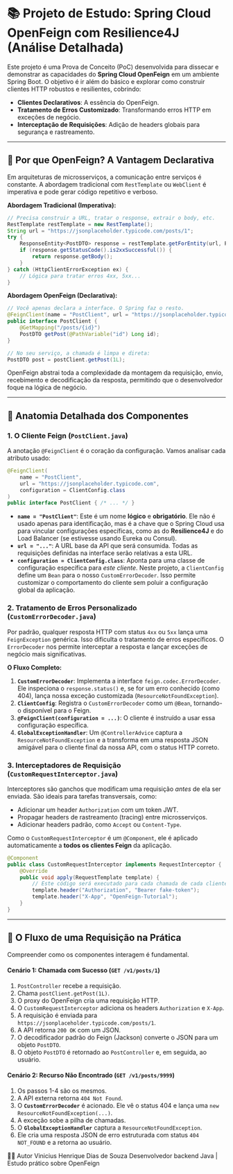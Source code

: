 # 📚 Projeto de Estudo: Spring Cloud OpenFeign com Resilience4J (Análise Detalhada)

Este projeto é uma Prova de Conceito (PoC) desenvolvida para dissecar e demonstrar as capacidades do **Spring Cloud OpenFeign** em um ambiente Spring Boot. O objetivo é ir além do básico e explorar como construir clientes HTTP robustos e resilientes, cobrindo:

- **Clientes Declarativos**: A essência do OpenFeign.
- **Tratamento de Erros Customizado**: Transformando erros HTTP em exceções de negócio.
- **Interceptação de Requisições**: Adição de headers globais para segurança e rastreamento.

---

## 🧠 Por que OpenFeign? A Vantagem Declarativa

Em arquiteturas de microsserviços, a comunicação entre serviços é constante. A abordagem tradicional com `RestTemplate` ou `WebClient` é imperativa e pode gerar código repetitivo e verboso.

**Abordagem Tradicional (Imperativa):**
```java
// Precisa construir a URL, tratar o response, extrair o body, etc.
RestTemplate restTemplate = new RestTemplate();
String url = "https://jsonplaceholder.typicode.com/posts/1";
try {
    ResponseEntity<PostDTO> response = restTemplate.getForEntity(url, PostDTO.class);
    if (response.getStatusCode().is2xxSuccessful()) {
        return response.getBody();
    }
} catch (HttpClientErrorException ex) {
    // Lógica para tratar erros 4xx, 5xx...
}
```

**Abordagem OpenFeign (Declarativa):**
```java
// Você apenas declara a interface. O Spring faz o resto.
@FeignClient(name = "PostClient", url = "https://jsonplaceholder.typicode.com")
public interface PostClient {
    @GetMapping("/posts/{id}")
    PostDTO getPost(@PathVariable("id") Long id);
}

// No seu serviço, a chamada é limpa e direta:
PostDTO post = postClient.getPost(1L);
```
OpenFeign abstrai toda a complexidade da montagem da requisição, envio, recebimento e decodificação da resposta, permitindo que o desenvolvedor foque na lógica de negócio.

---

## 🔬 Anatomia Detalhada dos Componentes

### 1. O Cliente Feign (`PostClient.java`)

A anotação `@FeignClient` é o coração da configuração. Vamos analisar cada atributo usado:

```java
@FeignClient(
    name = "PostClient",
    url = "https://jsonplaceholder.typicode.com",
    configuration = ClientConfig.class
)
public interface PostClient { /* ... */ }
```

- **`name = "PostClient"`**: Este é um nome **lógico** e **obrigatório**. Ele não é usado apenas para identificação, mas é a chave que o Spring Cloud usa para vincular configurações específicas, como as do **Resilience4J** e do Load Balancer (se estivesse usando Eureka ou Consul).
- **`url = "..."`**: A URL base da API que será consumida. Todas as requisições definidas na interface serão relativas a esta URL.
- **`configuration = ClientConfig.class`**: Aponta para uma classe de configuração específica para *este cliente*. Neste projeto, a `ClientConfig` define um `Bean` para o nosso `CustomErrorDecoder`. Isso permite customizar o comportamento do cliente sem poluir a configuração global da aplicação.


### 2. Tratamento de Erros Personalizado (`CustomErrorDecoder.java`)

Por padrão, qualquer resposta HTTP com status `4xx` ou `5xx` lança uma `FeignException` genérica. Isso dificulta o tratamento de erros específicos. O `ErrorDecoder` nos permite interceptar a resposta e lançar exceções de negócio mais significativas.

**O Fluxo Completo:**
1.  **`CustomErrorDecoder`**: Implementa a interface `feign.codec.ErrorDecoder`. Ele inspeciona o `response.status()` e, se for um erro conhecido (como 404), lança nossa exceção customizada (`ResourceNotFoundException`).
2.  **`ClientConfig`**: Registra o `CustomErrorDecoder` como um `@Bean`, tornando-o disponível para o Feign.
3.  **`@FeignClient(configuration = ...)`**: O cliente é instruído a usar essa configuração específica.
4.  **`GlobalExceptionHandler`**: Um `@ControllerAdvice` captura a `ResourceNotFoundException` e a transforma em uma resposta JSON amigável para o cliente final da nossa API, com o status HTTP correto.

### 3. Interceptadores de Requisição (`CustomRequestInterceptor.java`)

Interceptores são ganchos que modificam uma requisição *antes* de ela ser enviada. São ideais para tarefas transversais, como:
- Adicionar um header `Authorization` com um token JWT.
- Propagar headers de rastreamento (tracing) entre microsserviços.
- Adicionar headers padrão, como `Accept` ou `Content-Type`.

Como o `CustomRequestInterceptor` é um `@Component`, ele é aplicado automaticamente a **todos os clientes Feign** da aplicação.

```java
@Component
public class CustomRequestInterceptor implements RequestInterceptor {
    @Override
    public void apply(RequestTemplate template) {
        // Este código será executado para cada chamada de cada cliente Feign
        template.header("Authorization", "Bearer fake-token");
        template.header("X-App", "OpenFeign-Tutorial");
    }
}
```

---

## 🚦 O Fluxo de uma Requisição na Prática

Compreender como os componentes interagem é fundamental.

#### Cenário 1: Chamada com Sucesso (`GET /v1/posts/1`)
1.  `PostController` recebe a requisição.
2.  Chama `postClient.getPost(1L)`.
3.  O proxy do OpenFeign cria uma requisição HTTP.
4.  O `CustomRequestInterceptor` adiciona os headers `Authorization` e `X-App`.
5.  A requisição é enviada para `https://jsonplaceholder.typicode.com/posts/1`.
6.  A API retorna `200 OK` com um JSON.
7.  O decodificador padrão do Feign (Jackson) converte o JSON para um objeto `PostDTO`.
8.  O objeto `PostDTO` é retornado ao `PostController` e, em seguida, ao usuário.

#### Cenário 2: Recurso Não Encontrado (`GET /v1/posts/9999`)
1.  Os passos 1-4 são os mesmos.
2.  A API externa retorna `404 Not Found`.
3.  O **`CustomErrorDecoder`** é acionado. Ele vê o status 404 e lança uma `new ResourceNotFoundException(...)`.
4.  A exceção sobe a pilha de chamadas.
5.  O **`GlobalExceptionHandler`** captura a `ResourceNotFoundException`.
6.  Ele cria uma resposta JSON de erro estruturada com status `404 NOT_FOUND` e a retorna ao usuário.

👨‍💻 Autor
Vinicius Henrique Dias de Souza
Desenvolvedor backend Java | Estudo prático sobre OpenFeign